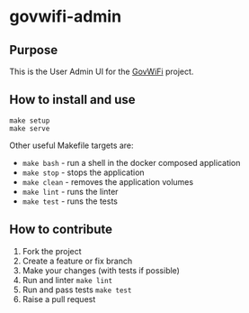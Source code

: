 # govwifi-admin

## Purpose

This is the User Admin UI for the [GovWiFi][link_govwifi] project.

## How to install and use

```shell
make setup
make serve
```

Other useful Makefile targets are:

- `make bash` - run a shell in the docker composed application
- `make stop` - stops the application
- `make clean` - removes the application volumes
- `make lint` - runs the linter
- `make test` - runs the tests

## How to contribute

1. Fork the project
1. Create a feature or fix branch
1. Make your changes (with tests if possible)
1. Run and linter `make lint`
1. Run and pass tests `make test`
1. Raise a pull request

[link_govwifi]: https://www.gov.uk/government/publications/govwifi/govwifi
